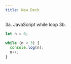 ```yaml
---
title: New Deck
---
```

3a. JavaScript while loop
3b.
```js
let n = 0;

while (n < 3) {
  console.log(n);
  n++;
}
```
